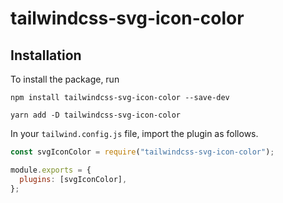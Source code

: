 # tailwindcss-svg-icon-color

## Installation

To install the package, run

    npm install tailwindcss-svg-icon-color --save-dev

    yarn add -D tailwindcss-svg-icon-color

In your `tailwind.config.js` file, import the plugin as follows.

```javascript
const svgIconColor = require("tailwindcss-svg-icon-color");

module.exports = {
  plugins: [svgIconColor],
};
```

